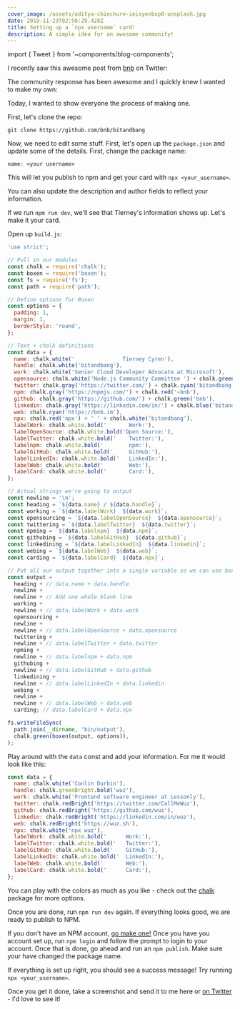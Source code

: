 ```yaml
---
cover_image: /assets/aditya-chinchure-ieisyenbxp8-unsplash.jpg
date: 2019-11-23T02:58:29.428Z
title: Setting up a `npx username` card!
description: A simple idea for an awesome community!
---
```


import { Tweet } from '~components/blog-components';

I recently saw this awesome post from [bnb](https://dev.to/bnb) on Twitter:

<Tweet tweetId="1075473070368919552" />

The community response has been awesome and I quickly knew I wanted to make my
own:

<Tweet tweetId="1075789700898664450" />

Today, I wanted to show everyone the process of making one.

First, let's clone the repo:

```
git clone https://github.com/bnb/bitandbang
```

Now, we need to edit some stuff. First, let's open up the `package.json` and
update some of the details. First, change the package name:

```
name: <your username>
```

This will let you publish to npm and get your card with `npx <your_username>`.

You can also update the description and author fields to reflect your
information.

If we run `npm run dev`, we'll see that Tierney's information shows up. Let's
make it your card.

Open up `build.js`:

```js
'use strict';

// Pull in our modules
const chalk = require('chalk');
const boxen = require('boxen');
const fs = require('fs');
const path = require('path');

// Define options for Boxen
const options = {
  padding: 1,
  margin: 1,
  borderStyle: 'round',
};

// Text + chalk definitions
const data = {
  name: chalk.white('               Tierney Cyren'),
  handle: chalk.white('bitandbang'),
  work: chalk.white('Senior Cloud Developer Advocate at Microsoft'),
  opensource: chalk.white('Node.js Community Committee ') + chalk.green('⬢'),
  twitter: chalk.gray('https://twitter.com/') + chalk.cyan('bitandbang'),
  npm: chalk.gray('https://npmjs.com/') + chalk.red('~bnb'),
  github: chalk.gray('https://github.com/') + chalk.green('bnb'),
  linkedin: chalk.gray('https://linkedin.com/in/') + chalk.blue('bitandbang'),
  web: chalk.cyan('https://bnb.im'),
  npx: chalk.red('npx') + ' ' + chalk.white('bitandbang'),
  labelWork: chalk.white.bold('       Work:'),
  labelOpenSource: chalk.white.bold('Open Source:'),
  labelTwitter: chalk.white.bold('    Twitter:'),
  labelnpm: chalk.white.bold('        npm:'),
  labelGitHub: chalk.white.bold('     GitHub:'),
  labelLinkedIn: chalk.white.bold('   LinkedIn:'),
  labelWeb: chalk.white.bold('        Web:'),
  labelCard: chalk.white.bold('       Card:'),
};

// Actual strings we're going to output
const newline = '\n';
const heading = `${data.name} / ${data.handle}`;
const working = `${data.labelWork}  ${data.work}`;
const opensourcing = `${data.labelOpenSource}  ${data.opensource}`;
const twittering = `${data.labelTwitter}  ${data.twitter}`;
const npming = `${data.labelnpm}  ${data.npm}`;
const githubing = `${data.labelGitHub}  ${data.github}`;
const linkedining = `${data.labelLinkedIn}  ${data.linkedin}`;
const webing = `${data.labelWeb}  ${data.web}`;
const carding = `${data.labelCard}  ${data.npx}`;

// Put all our output together into a single variable so we can use boxen effectively
const output =
  heading + // data.name + data.handle
  newline +
  newline + // Add one whole blank line
  working +
  newline + // data.labelWork + data.work
  opensourcing +
  newline +
  newline + // data.labelOpenSource + data.opensource
  twittering +
  newline + // data.labelTwitter + data.twitter
  npming +
  newline + // data.labelnpm + data.npm
  githubing +
  newline + // data.labelGitHub + data.github
  linkedining +
  newline + // data.labelLinkedIn + data.linkedin
  webing +
  newline +
  newline + // data.labelWeb + data.web
  carding; // data.labelCard + data.npx

fs.writeFileSync(
  path.join(__dirname, 'bin/output'),
  chalk.green(boxen(output, options)),
);
```

Play around with the `data` const and add your information. For me it would look
like this:

```js
const data = {
  name: chalk.white('Conlin Durbin'),
  handle: chalk.greenBright.bold('wuz'),
  work: chalk.white('Frontend software engineer at Lessonly'),
  twitter: chalk.redBright('https://twitter.com/CallMeWuz'),
  github: chalk.redBright('https://github.com/wuz'),
  linkedin: chalk.redBright('https://linkedin.com/in/wuz'),
  web: chalk.redBright('https://wuz.sh'),
  npx: chalk.white('npx wuz'),
  labelWork: chalk.white.bold('      Work:'),
  labelTwitter: chalk.white.bold('   Twitter:'),
  labelGitHub: chalk.white.bold('    GitHub:'),
  labelLinkedIn: chalk.white.bold('  LinkedIn:'),
  labelWeb: chalk.white.bold('       Web:'),
  labelCard: chalk.white.bold('      Card:'),
};
```

You can play with the colors as much as you like - check out the
[chalk](https://npmjs.org/package/chalk) package for more options.

Once you are done, run `npm run dev` again. If everything looks good, we are
ready to publish to NPM.

If you don't have an NPM account, [go make one!](https://npmjs.org) Once you
have you account set up, run `npm login` and follow the prompt to login to your
account. Once that is done, go ahead and run an `npm publish`. Make sure your
have changed the package name.

If everything is set up right, you should see a success message! Try running
`npx <your_username>`.

Once you get it done, take a screenshot and send it to me here or
[on Twitter](https://twitter.com/CallMeWuz) - I'd love to see it!
